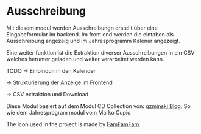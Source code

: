 Ausschreibung
=============

Mit diesem modul werden Ausschreibungn erstellt über eine Eingabeformular im backend. Im front end werden die eintaben als Ausschreibung angezeig und im Jahresprogramm Kalener angezeigt.

Eine weiter funktion ist die Extraktion diverser Ausschreibungen in ein CSV welches herunter geladen und weiter verarbeitet werden kann.


TODO
->	Einbindun in den Kalender

->	Strukturierung der Anzeige im Frontend

->	CSV extraktion und Download


Diese Modul basiert auf dem Modul CD Collection von: [qzminski Blog](http://blog.qzminski.com). So wie dem Jahresprogram modul vom Marko Cupic

The icon used in the project is made by [FamFamFam](http://famfamfam.com).